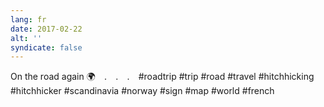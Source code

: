 ```yaml
---
lang: fr
date: 2017-02-22
alt: ''
syndicate: false
---
```


On the road again 🌍⠀
.⠀
.⠀
.⠀
#roadtrip #trip #road #travel #hitchhicking #hitchhicker #scandinavia #norway #sign #map #world #french
